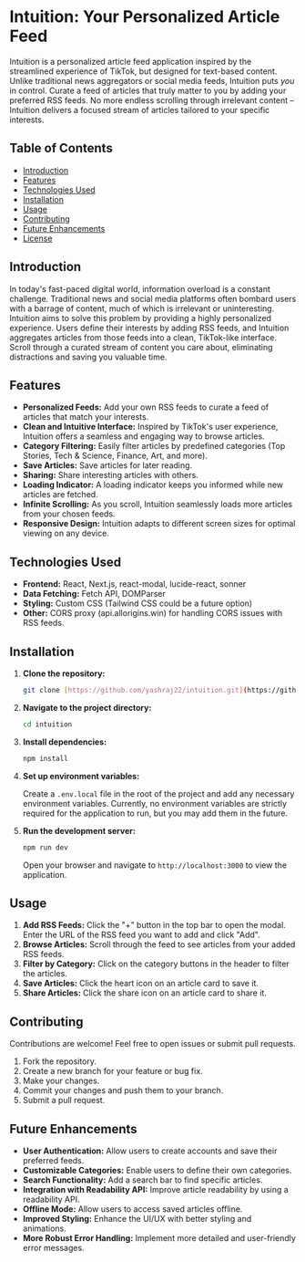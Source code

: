 # Intuition: Your Personalized Article Feed

Intuition is a personalized article feed application inspired by the streamlined experience of TikTok, but designed for text-based content. Unlike traditional news aggregators or social media feeds, Intuition puts *you* in control.  Curate a feed of articles that truly matter to you by adding your preferred RSS feeds.  No more endless scrolling through irrelevant content – Intuition delivers a focused stream of articles tailored to your specific interests.

## Table of Contents

-   [Introduction](#introduction)
-   [Features](#features)
-   [Technologies Used](#technologies-used)
-   [Installation](#installation)
-   [Usage](#usage)
-   [Contributing](#contributing)
-   [Future Enhancements](#future-enhancements)
-   [License](#license)

## Introduction

In today's fast-paced digital world, information overload is a constant challenge.  Traditional news and social media platforms often bombard users with a barrage of content, much of which is irrelevant or uninteresting. Intuition aims to solve this problem by providing a highly personalized experience.  Users define their interests by adding RSS feeds, and Intuition aggregates articles from those feeds into a clean, TikTok-like interface.  Scroll through a curated stream of content you care about, eliminating distractions and saving you valuable time.

## Features

-   **Personalized Feeds:** Add your own RSS feeds to curate a feed of articles that match your interests.
-   **Clean and Intuitive Interface:** Inspired by TikTok's user experience, Intuition offers a seamless and engaging way to browse articles.
-   **Category Filtering:** Easily filter articles by predefined categories (Top Stories, Tech & Science, Finance, Art, and more).
-   **Save Articles:** Save articles for later reading.
-   **Sharing:** Share interesting articles with others.
-   **Loading Indicator:** A loading indicator keeps you informed while new articles are fetched.
-   **Infinite Scrolling:**  As you scroll, Intuition seamlessly loads more articles from your chosen feeds.
-   **Responsive Design:**  Intuition adapts to different screen sizes for optimal viewing on any device.

## Technologies Used

-   **Frontend:** React, Next.js, react-modal, lucide-react, sonner
-   **Data Fetching:** Fetch API, DOMParser
-   **Styling:** Custom CSS (Tailwind CSS could be a future option)
-   **Other:**  CORS proxy (api.allorigins.win) for handling CORS issues with RSS feeds.

## Installation

1.  **Clone the repository:**

    ```bash
    git clone [https://github.com/yashraj22/intuition.git](https://github.com/yashraj22/intuition.git)
    ```

2.  **Navigate to the project directory:**

    ```bash
    cd intuition
    ```

3.  **Install dependencies:**

    ```bash
    npm install
    ```

4.  **Set up environment variables:**

    Create a `.env.local` file in the root of the project and add any necessary environment variables.  Currently, no environment variables are strictly required for the application to run, but you may add them in the future.

5.  **Run the development server:**

    ```bash
    npm run dev
    ```

    Open your browser and navigate to `http://localhost:3000` to view the application.

## Usage

1.  **Add RSS Feeds:** Click the "+" button in the top bar to open the modal. Enter the URL of the RSS feed you want to add and click "Add".
2.  **Browse Articles:** Scroll through the feed to see articles from your added RSS feeds.
3.  **Filter by Category:** Click on the category buttons in the header to filter the articles.
4.  **Save Articles:** Click the heart icon on an article card to save it.
5.  **Share Articles:** Click the share icon on an article card to share it.

## Contributing

Contributions are welcome! Feel free to open issues or submit pull requests.

1.  Fork the repository.
2.  Create a new branch for your feature or bug fix.
3.  Make your changes.
4.  Commit your changes and push them to your branch.
5.  Submit a pull request.

## Future Enhancements

-   **User Authentication:** Allow users to create accounts and save their preferred feeds.
-   **Customizable Categories:** Enable users to define their own categories.
-   **Search Functionality:** Add a search bar to find specific articles.
-   **Integration with Readability API:** Improve article readability by using a readability API.
-   **Offline Mode:** Allow users to access saved articles offline.
-   **Improved Styling:** Enhance the UI/UX with better styling and animations.
-   **More Robust Error Handling:** Implement more detailed and user-friendly error messages.
